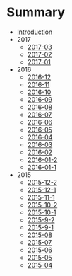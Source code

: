 # Summary

* [Introduction](README.md)
* 2017
	- [2017-03](doc/month-1703.md)
	- [2017-02](doc/month-1702.md)
	- [2017-01](doc/month-1701.md)
* 2016
	- [2016-12](doc/month-1612.md)
	- [2016-11](doc/month-1611.md)
	- [2016-10](doc/month-1610.md)
	- [2016-09](doc/month-1609.md)
	- [2016-08](doc/month-1608.md)
	- [2016-07](doc/month-1607.md)
	- [2016-06](doc/month-1606.md)
	- [2016-05](doc/month-1605.md)
	- [2016-04](doc/month-1604.md)
	- [2016-03](doc/month-1603.md)
	- [2016-02](doc/month-1602.md)
	- [2016-01-2](doc/month-1601-2.md)
	- [2016-01-1](doc/month-1601-1.md)
* 2015
	- [2015-12-2](doc/month-1512-2.md)
	- [2015-12-1](doc/month-1512-1.md)
	- [2015-11-1](doc/month-1511-1.md)
	- [2015-10-2](doc/month-1510-2.md)
	- [2015-10-1](doc/month-1510-1.md)
	- [2015-9-2](doc/month-1509-2.md)
	- [2015-9-1](doc/month-1509-1.md)
	- [2015-08](doc/month-1508.md)
	- [2015-07](doc/month-1507.md)
	- [2015-06](doc/month-1506.md)
	- [2015-05](doc/month-1505.md)
	- [2015-04](doc/month-1504.md)





	

